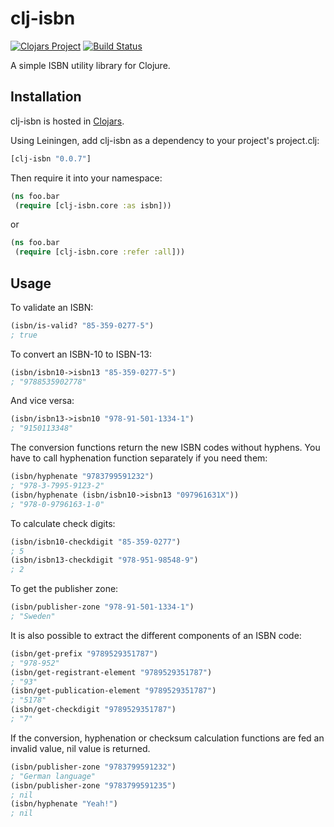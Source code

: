 # clj-isbn

[![Clojars Project](https://img.shields.io/clojars/v/clj-isbn.svg)](https://clojars.org/clj-isbn)
[![Build Status](https://travis-ci.org/tvirolai/clj-isbn.svg?branch=master)](https://travis-ci.org/tvirolai/clj-isbn)

A simple ISBN utility library for Clojure.

## Installation

clj-isbn is hosted in [Clojars](https://clojars.org/clj-isbn).

Using Leiningen, add clj-isbn as a dependency to your project's project.clj:

```clojure
[clj-isbn "0.0.7"]
```

Then require it into your namespace:

```clojure
(ns foo.bar
 (require [clj-isbn.core :as isbn]))
```

or

```clojure
(ns foo.bar
 (require [clj-isbn.core :refer :all]))
```

## Usage

To validate an ISBN:

```clojure
(isbn/is-valid? "85-359-0277-5")
; true
```

To convert an ISBN-10 to ISBN-13:

```clojure
(isbn/isbn10->isbn13 "85-359-0277-5")
; "9788535902778"
```

And vice versa:

```clojure
(isbn/isbn13->isbn10 "978-91-501-1334-1")
; "9150113348"
```

The conversion functions return the new ISBN codes without hyphens. You have to call hyphenation function separately if you need them:

```clojure
(isbn/hyphenate "9783799591232")
; "978-3-7995-9123-2"
(isbn/hyphenate (isbn/isbn10->isbn13 "097961631X"))
; "978-0-9796163-1-0"
```

To calculate check digits:

```clojure
(isbn/isbn10-checkdigit "85-359-0277")
; 5
(isbn/isbn13-checkdigit "978-951-98548-9")
; 2
```

To get the publisher zone:

```clojure
(isbn/publisher-zone "978-91-501-1334-1")
; "Sweden"
```

It is also possible to extract the different components of an ISBN code:

```clojure
(isbn/get-prefix "9789529351787")
; "978-952"
(isbn/get-registrant-element "9789529351787")
; "93"
(isbn/get-publication-element "9789529351787")
; "5178"
(isbn/get-checkdigit "9789529351787")
; "7"
```

If the conversion, hyphenation or checksum calculation functions are fed an invalid value, nil value is returned.

```clojure
(isbn/publisher-zone "9783799591232")
; "German language"
(isbn/publisher-zone "9783799591235")
; nil
(isbn/hyphenate "Yeah!")
; nil
```
